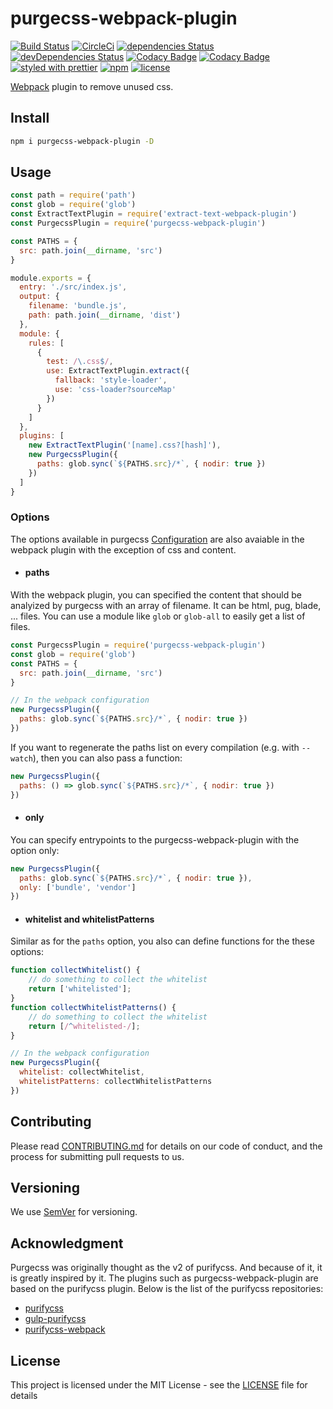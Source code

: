 # purgecss-webpack-plugin

[![Build Status](https://travis-ci.org/FullHuman/purgecss-webpack-plugin.svg?branch=master)](https://travis-ci.org/FullHuman/purgecss-webpack-plugin)
[![CircleCi](https://circleci.com/gh/FullHuman/purgecss-webpack-plugin/tree/master.svg?style=shield)]()
[![dependencies Status](https://david-dm.org/fullhuman/purgecss-webpack-plugin/status.svg)](https://david-dm.org/fullhuman/purgecss-webpack-plugin)
[![devDependencies Status](https://david-dm.org/fullhuman/purgecss-webpack-plugin/dev-status.svg)](https://david-dm.org/fullhuman/purgecss-webpack-plugin?type=dev)
[![Codacy Badge](https://api.codacy.com/project/badge/Grade/c23bd13d30104a7a89bed239166aaf69)](https://www.codacy.com/app/FullHuman/purgecss-webpack-plugin?utm_source=github.com&utm_medium=referral&utm_content=FullHuman/purgecss-webpack-plugin&utm_campaign=Badge_Grade)
[![Codacy Badge](https://api.codacy.com/project/badge/Coverage/c23bd13d30104a7a89bed239166aaf69)](https://www.codacy.com/app/FullHuman/purgecss-webpack-plugin?utm_source=github.com&utm_medium=referral&utm_content=FullHuman/purgecss-webpack-plugin&utm_campaign=Badge_Coverage)
[![styled with prettier](https://img.shields.io/badge/styled_with-prettier-ff69b4.svg)](https://github.com/prettier/prettier)
[![npm](https://img.shields.io/npm/v/purgecss-webpack-plugin.svg)](https://www.npmjs.com/package/purgecss-webpack-plugin)
[![license](https://img.shields.io/github/license/fullhuman/purgecss-webpack-plugin.svg)]()

[Webpack](https://github.com/webpack/webpack) plugin to remove unused css.

## Install

```sh
npm i purgecss-webpack-plugin -D
```

## Usage

```js
const path = require('path')
const glob = require('glob')
const ExtractTextPlugin = require('extract-text-webpack-plugin')
const PurgecssPlugin = require('purgecss-webpack-plugin')

const PATHS = {
  src: path.join(__dirname, 'src')
}

module.exports = {
  entry: './src/index.js',
  output: {
    filename: 'bundle.js',
    path: path.join(__dirname, 'dist')
  },
  module: {
    rules: [
      {
        test: /\.css$/,
        use: ExtractTextPlugin.extract({
          fallback: 'style-loader',
          use: 'css-loader?sourceMap'
        })
      }
    ]
  },
  plugins: [
    new ExtractTextPlugin('[name].css?[hash]'),
    new PurgecssPlugin({
      paths: glob.sync(`${PATHS.src}/*`, { nodir: true })
    })
  ]
}
```

### Options

The options available in purgecss [Configuration](https://www.purgecss.com/configuration.html) are also avaiable in the webpack plugin with the exception of css and content.

* #### paths

With the webpack plugin, you can specified the content that should be analyized by purgecss with an array of filename. It can be html, pug, blade, ... files. You can use a module like `glob` or `glob-all` to easily get a list of files.

```js
const PurgecssPlugin = require('purgecss-webpack-plugin')
const glob = require('glob')
const PATHS = {
  src: path.join(__dirname, 'src')
}

// In the webpack configuration
new PurgecssPlugin({
  paths: glob.sync(`${PATHS.src}/*`, { nodir: true })
})
```

If you want to regenerate the paths list on every compilation (e.g. with `--watch`), then you can also pass a function:
```js
new PurgecssPlugin({
  paths: () => glob.sync(`${PATHS.src}/*`, { nodir: true })
})
```

* #### only

You can specify entrypoints to the purgecss-webpack-plugin with the option only:

```js
new PurgecssPlugin({
  paths: glob.sync(`${PATHS.src}/*`, { nodir: true }),
  only: ['bundle', 'vendor']
})
```

* #### whitelist and whitelistPatterns

Similar as for the `paths` option, you also can define functions for the these options:

```js
function collectWhitelist() {
    // do something to collect the whitelist
    return ['whitelisted'];
}
function collectWhitelistPatterns() {
    // do something to collect the whitelist
    return [/^whitelisted-/];
}

// In the webpack configuration
new PurgecssPlugin({
  whitelist: collectWhitelist,
  whitelistPatterns: collectWhitelistPatterns
})
```

## Contributing

Please read [CONTRIBUTING.md](./CONTRIBUTING.md) for details on our code of conduct, and the process for submitting pull requests to us.

## Versioning

We use [SemVer](http://semver.org/) for versioning.

## Acknowledgment

Purgecss was originally thought as the v2 of purifycss. And because of it, it is greatly inspired by it.
The plugins such as purgecss-webpack-plugin are based on the purifycss plugin.
Below is the list of the purifycss repositories:

* [purifycss](https://github.com/purifycss/purifycss)
* [gulp-purifycss](https://github.com/purifycss/gulp-purifycss)
* [purifycss-webpack](https://github.com/webpack-contrib/purifycss-webpack)

## License

This project is licensed under the MIT License - see the [LICENSE](LICENSE) file for details
